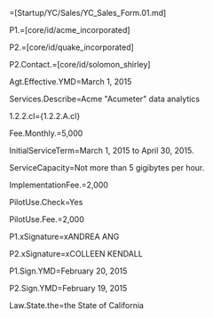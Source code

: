 =[Startup/YC/Sales/YC_Sales_Form.01.md]

P1.=[core/id/acme_incorporated]

P2.=[core/id/quake_incorporated]

P2.Contact.=[core/id/solomon_shirley]
  
Agt.Effective.YMD=March 1, 2015

Services.Describe=Acme "Acumeter" data analytics

1.2.2.cl={1.2.2.A.cl}

Fee.Monthly.$=$5,000

InitialServiceTerm=March 1, 2015 to April 30, 2015.

ServiceCapacity=Not more than 5 gigibytes per hour.

ImplementationFee.$=$2,000

PilotUse.Check=Yes

PilotUse.Fee.$=$2,000

P1.xSignature=xANDREA ANG

P2.xSignature=xCOLLEEN KENDALL 

P1.Sign.YMD=February 20, 2015

P2.Sign.YMD=February 19, 2015

Law.State.the=the State of California